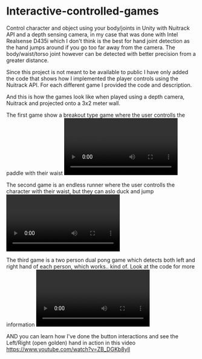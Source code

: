# Interactive-controlled-games
Control character and object using your body/joints in Unity with Nuitrack API and a depth sensing camera, in my case that was done with Intel Realsense D435i
which I don't think is the best for hand joint detection as the hand jumps around if you go too far away from the camera. The body/waist/torso joint however
can be detected with better precision from a greater distance.

Since this project is not meant to be available to public I have only added the code that shows how I implemented the player controls using the Nuitrack API.
For each different game I provided the code and description.

And this is how the games look like when played using a depth camera, Nuitrack and projected onto a 3x2 meter wall.

The first game show a breakout type game where the user controlls the paddle with their waist
<video src='https://github.com/JackallDigital/Interactive-controlled-games/assets/130217068/7140b43c-8ffe-4602-a6e5-895c5b112d6f'/>



The second game is an endless runner where the user controlls the character with their waist, but they can aslo duck and jump
<video src='https://github.com/JackallDigital/Interactive-controlled-games/assets/130217068/759421c1-9d07-4f24-9635-e69595ca44ce' />


The third game is a two person dual pong game which detects both left and right hand of each person, which works.. kind of. Look at the code for more information
<video src='https://github.com/JackallDigital/Interactive-controlled-games/assets/130217068/4507d31c-fdf9-4cc8-8023-bb97d4cbc136' />


AND you can learn how I've done the button interactions and see the Left/Right (open golden) hand in action in this video
https://www.youtube.com/watch?v=ZB_DGKb8ylI
